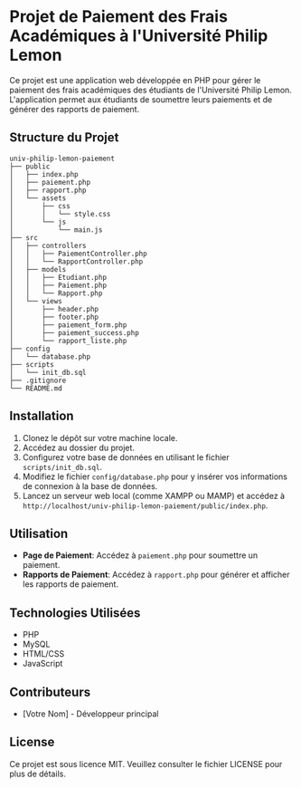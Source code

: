 # Projet de Paiement des Frais Académiques à l'Université Philip Lemon

Ce projet est une application web développée en PHP pour gérer le paiement des frais académiques des étudiants de l'Université Philip Lemon. L'application permet aux étudiants de soumettre leurs paiements et de générer des rapports de paiement.

## Structure du Projet

```
univ-philip-lemon-paiement
├── public
│   ├── index.php
│   ├── paiement.php
│   ├── rapport.php
│   └── assets
│       ├── css
│       │   └── style.css
│       └── js
│           └── main.js
├── src
│   ├── controllers
│   │   ├── PaiementController.php
│   │   └── RapportController.php
│   ├── models
│   │   ├── Etudiant.php
│   │   ├── Paiement.php
│   │   └── Rapport.php
│   └── views
│       ├── header.php
│       ├── footer.php
│       ├── paiement_form.php
│       ├── paiement_success.php
│       └── rapport_liste.php
├── config
│   └── database.php
├── scripts
│   └── init_db.sql
├── .gitignore
└── README.md
```

## Installation

1. Clonez le dépôt sur votre machine locale.
2. Accédez au dossier du projet.
3. Configurez votre base de données en utilisant le fichier `scripts/init_db.sql`.
4. Modifiez le fichier `config/database.php` pour y insérer vos informations de connexion à la base de données.
5. Lancez un serveur web local (comme XAMPP ou MAMP) et accédez à `http://localhost/univ-philip-lemon-paiement/public/index.php`.

## Utilisation

- **Page de Paiement**: Accédez à `paiement.php` pour soumettre un paiement.
- **Rapports de Paiement**: Accédez à `rapport.php` pour générer et afficher les rapports de paiement.

## Technologies Utilisées

- PHP
- MySQL
- HTML/CSS
- JavaScript

## Contributeurs

- [Votre Nom] - Développeur principal

## License

Ce projet est sous licence MIT. Veuillez consulter le fichier LICENSE pour plus de détails.
